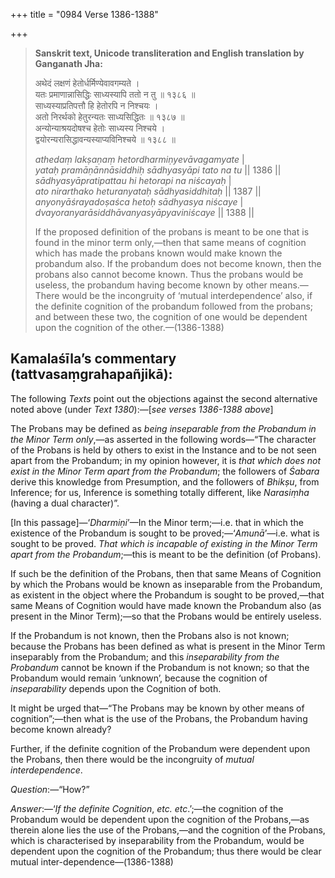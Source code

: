 +++
title = "0984 Verse 1386-1388"

+++
> **Sanskrit text, Unicode transliteration and English translation by Ganganath Jha:** 
>
> अथेदं लक्षणं हेतोर्धर्मिण्येवावगम्यते ।  
> यतः प्रमाणान्नासिद्धिः साध्यस्यापि ततो न तु ॥ १३८६ ॥  
> साध्यस्याप्रतिपत्तौ हि हेतोरपि न निश्चयः ।  
> अतो निरर्थको हेतुरन्यतः साध्यसिद्धितः ॥ १३८७ ॥  
> अन्योन्याश्रयदोषश्च हेतोः साध्यस्य निश्चये ।  
> द्वयोरन्यरासिद्धावन्यस्याप्यविनिश्चये ॥ १३८८ ॥ 
>
> *athedaṃ lakṣaṇaṃ hetordharmiṇyevāvagamyate* \|  
> *yataḥ pramāṇānnāsiddhiḥ sādhyasyāpi tato na tu* \|\| 1386 \|\|  
> *sādhyasyāpratipattau hi hetorapi na niścayaḥ* \|  
> *ato nirarthako heturanyataḥ sādhyasiddhitaḥ* \|\| 1387 \|\|  
> *anyonyāśrayadoṣaśca hetoḥ sādhyasya niścaye* \|  
> *dvayoranyarāsiddhāvanyasyāpyaviniścaye* \|\| 1388 \|\| 
>
> If the proposed definition of the probans is meant to be one that is found in the minor term only,—then that same means of cognition which has made the probans known would make known the probandum also. If the probandum does not become known, then the probans also cannot become known. Thus the probans would be useless, the probandum having become known by other means.—There would be the incongruity of ‘mutual interdependence’ also, if the definite cognition of the probandum followed from the probans; and between these two, the cognition of one would be dependent upon the cognition of the other.—(1386-1388)



## Kamalaśīla’s commentary (tattvasaṃgrahapañjikā):

The following *Texts* point out the objections against the second alternative noted above (under *Text 1380*):—[*see verses 1386-1388 above*]

The Probans may be defined as *being inseparable from the Probandum in the Minor Term only*,—as asserted in the following words—“The character of the Probans is held by others to exist in the Instance and to be not seen apart from the Probandum; in my opinion however, it is *that which does not exist in the Minor Term apart from the Probandum*; the followers of *Śabara* derive this knowledge from Presumption, and the followers of *Bhikṣu*, from Inference; for us, Inference is something totally different, like *Narasiṃha* (having a dual character)”.

[In this passage]—‘*Dharmiṇi*’—In the Minor term;—i.e. that in which the existence of the Probandum is sought to be proved;—‘*Amunā*’—i.e. what is sought to be proved. *That which is incapable of existing in the Minor Term apart from the Probandum*;—this is meant to be the definition (of Probans).

If such be the definition of the Probans, then that same Means of Cognition by which the Probans would be known as inseparable from the Probandum, as existent in the object where the Probandum is sought to be proved,—that same Means of Cognition would have made known the Probandum also (as present in the Minor Term);—so that the Probans would be entirely useless.

If the Probandum is not known, then the Probans also is not known; because the Probans has been defined as what is present in the Minor Term inseparably from the Probandum; and this *inseparability from the Probandum* cannot be known if the Probandum is not known; so that the Probandum would remain ‘unknown’, because the cognition of *inseparability* depends upon the Cognition of both.

It might be urged that—“The Probans may be known by other means of cognition”;—then what is the use of the Probans, the Probandum having become known already?

Further, if the definite cognition of the Probandum were dependent upon the Probans, then there would be the incongruity of *mutual interdependence*.

*Question*:—“How?”

*Answer*:—‘*If the definite Cognition*, *etc. etc*.’;—the cognition of the Probandum would be dependent upon the cognition of the Probans,—as therein alone lies the use of the Probans,—and the cognition of the Probans, which is characterised by inseparability from the Probandum, would be dependent upon the cognition of the Probandum; thus there would be clear mutual inter-dependence—(1386-1388)


